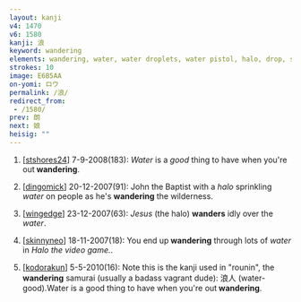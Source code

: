 ```yaml
---
layout: kanji
v4: 1470
v6: 1580
kanji: 浪
keyword: wandering
elements: wandering, water, water droplets, water pistol, halo, drop, silver
strokes: 10
image: E6B5AA
on-yomi: ロウ
permalink: /浪/
redirect_from:
 - /1580/
prev: 朗
next: 娘
heisig: ""
---
```


1) [<a href="http://kanji.koohii.com/profile/stshores24">stshores24</a>] 7-9-2008(183): <em>Water</em> is a <em>good</em> thing to have when you&#039;re out<strong> wandering</strong>.

2) [<a href="http://kanji.koohii.com/profile/dingomick">dingomick</a>] 20-12-2007(91): John the Baptist with a <em>halo</em> sprinkling <em>water</em> on people as he&#039;s <strong>wandering</strong> the wilderness.

3) [<a href="http://kanji.koohii.com/profile/wingedge">wingedge</a>] 23-12-2007(63): <em>Jesus</em> (the halo) <strong>wanders</strong> idly over the <em>water</em>.

4) [<a href="http://kanji.koohii.com/profile/skinnyneo">skinnyneo</a>] 18-11-2007(18): You end up<strong> wandering</strong> through lots of <em>water</em> in <em>Halo the video game.</em>.

5) [<a href="http://kanji.koohii.com/profile/kodorakun">kodorakun</a>] 5-5-2010(16): Note this is the kanji used in &quot;rounin&quot;, the<strong> wandering</strong> samurai (usually a badass vagrant dude): 浪人 (water-good).Water is a good thing to have when you&#039;re out<strong> wandering</strong>.

